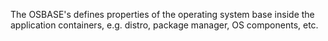 The OSBASE's defines properties of the operating system base inside the application containers,
e.g. distro, package manager, OS components, etc.
